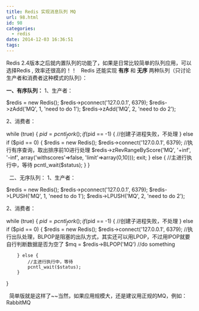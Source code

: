 ```yaml
---
title: Redis 实现消息队列 MQ
url: 98.html
id: 98
categories:
  - redis
date: 2014-12-03 16:36:51
tags:
---
```


Redis 2.4版本之后就内置队列的功能了，如果是日常比较简单的队列应用，可以选择Redis , 效率还很高的！！   Redis 还能实现 **有序** 和 **无序** 两种队列（只讨论生产者和消费者这种模式的队列）： 

<!--more-->


**一、有序队列：** 1、生产者：

$redis = new Redis();
$redis->pconnect('127.0.0.1', 6379);
$redis->zAdd('MQ', 1, 'need to do 1');
$redis->zAdd('MQ', 2, 'need to do 2');

2、消费者：

while (true) {
        $pid = pcntl_fork();
        if ($pid == -1) {
            //创建子进程失败，不处理
        } else if ($pid == 0) {
            $redis = new Redis();
            $redis->connect('127.0.0.1', 6379);
            //执行有序查询，取出排序前10进行处理
            $redis->zRevRangeByScore('MQ', '+inf', '-inf', array('withscores'=>false, 'limit'=>array(0,10)));
            exit;
        } else {
            //主进行执行中，等待
            pcntl_wait($status);
        }
}

  二、无序队列： 1、生产者：

$redis = new Redis();
$redis->pconnect('127.0.0.1', 6379);
$redis->LPUSH('MQ', 1, 'need to do 1');
$redis->LPUSH('MQ', 2, 'need to do 2');

2、消费者：

while (true) {
        $pid = pcntl_fork();
        if ($pid == -1) {
            //创建子进程失败，不处理
        } else if ($pid == 0) {
            $redis = new Redis();
            $redis->connect('127.0.0.1', 6379);
            //执行出队处理，BLPOP是阻塞的出队方式，其实还可以用LPOP，不过用lPOP就要自行判断数据是否为空了
            $mq = $redis->BLPOP('MQ')
            //do something

        } else {
            //主进行执行中，等待
            pcntl_wait($status);
        }
}

  简单版就是这样了~~当然，如果应用规模大，还是建议用正规的MQ，例如：RabbitMQ
